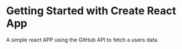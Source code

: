 # Getting Started with Create React App

A simple react APP using the GitHub API to fetch a users data
